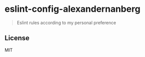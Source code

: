 # eslint-config-alexandernanberg

> Eslint rules according to my personal preference

## License
MIT
